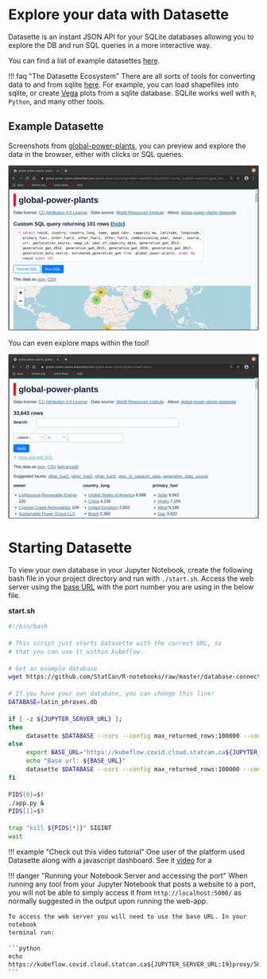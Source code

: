 # Explore your data with Datasette

Datasette is an instant JSON API for your SQLite databases allowing you to
explore the DB and run SQL queries in a more interactive way.

You can find a list of example datasettes
[here](https://github.com/simonw/datasette/wiki/Datasettes).

<!-- prettier-ignore -->
!!! faq "The Datasette Ecosystem"
    There are all sorts of tools for converting data to and from sqlite 
    [here](https://docs.datasette.io/en/stable/ecosystem.html). For example,
    you can load shapefiles into sqlite, or create [Vega](https://vega.github.io/vega/)
    plots from a sqlite database. SQLite works well with `R`, `Python`, and many other tools.

## Example Datasette

Screenshots from
[global-power-plants](https://global-power-plants.datasettes.com), you can
preview and explore the data in the browser, either with clicks or SQL queries.

![Preview Data](../images/datasette-preview.png)

You can even explore maps within the tool!

![Run SQL Queries](../images/datasette-sql.png)

# Starting Datasette

To view your own database in your Jupyter Notebook, create the following bash
file in your project directory and run with `./start.sh`. Access the web server
using the [base URL](#running-your-Notebook-server-and-accessing-the-port) with
the port number you are using in the below file.

**start.sh**

```bash
#!/bin/bash

# This script just starts Datasette with the correct URL, so
# that you can use it within kubeflow.

# Get an example database
wget https://github.com/StatCan/R-notebooks/raw/master/database-connections/latin_phrases.db

# If you have your own database, you can change this line!
DATABASE=latin_phrases.db

if [ -z ${JUPYTER_SERVER_URL} ];
then
     datasette $DATABASE --cors --config max_returned_rows:100000 --config sql_time_limit_ms:5500 &
else
     export BASE_URL="https://kubeflow.covid.cloud.statcan.ca${JUPYTER_SERVER_URL:19}proxy/8001/"
     echo "Base url: ${BASE_URL}"
     datasette $DATABASE --cors --config max_returned_rows:100000 --config sql_time_limit_ms:5500 --config base_url:${BASE_URL} &
fi

PIDS[0]=$!
./app.py &
PIDS[1]=$!

trap "kill ${PIDS[*]}" SIGINT
wait
```

<!-- prettier-ignore -->
!!! example "Check out this video tutorial"
    One user of the platform used Datasette along with a javascript
    dashboard. See it [video](https://www.youtube.com/watch?v=OPVfBKouBT8&feature=emb_logo) for a

<!-- prettier-ignore -->
!!! danger "Running your Notebook Server and accessing the port"
    When running any tool from your Jupyter Notebook that posts a website to a port,
    you will not be able to simply access it from `http://localhost:5000/` as
    normally suggested in the output upon running the web-app.

    To access the web server you will need to use the base URL. In your notebook
    terminal run:

    ```python
    echo https://kubeflow.covid.cloud.statcan.ca${JUPYTER_SERVER_URL:19}proxy/5000/
    ```
